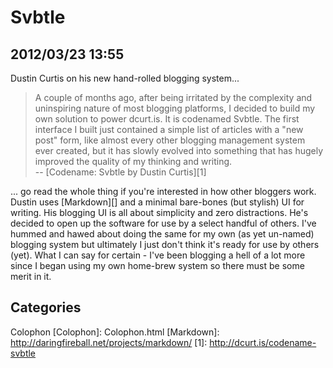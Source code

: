 # Svbtle
## 2012/03/23 13:55

Dustin Curtis on his new hand-rolled blogging system...

> A couple of months ago, after being irritated by the complexity and 
> uninspiring nature of most blogging platforms, I decided to build my own 
> solution to power dcurt.is. It is codenamed Svbtle. The first 
> interface I built just contained a simple list of articles with a "new 
> post" form, like almost every other blogging management system ever 
> created, but it has slowly evolved into something that has hugely 
> improved the quality of my thinking and writing.  
> -- [Codename: Svbtle by Dustin Curtis][1]

... go read the whole thing if you're interested in how other bloggers 
work. Dustin uses [Markdown][] and a minimal bare-bones (but stylish) UI 
for writing. His blogging UI is all about simplicity and zero 
distractions. He's decided to open up the software for use by a select 
handful of others. I've hummed and hawed about doing the same for my own 
(as yet un-named) blogging system but ultimately I just don't think it's 
ready for use by others (yet). What I can say for certain - I've been 
blogging a hell of a lot more since I began using my own home-brew 
system so there must be some merit in it.

## Categories
Colophon
[Colophon]: Colophon.html
[Markdown]: http://daringfireball.net/projects/markdown/
[1]: http://dcurt.is/codename-svbtle
